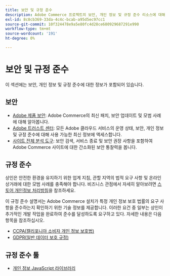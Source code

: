 ```yaml
---
title: 보안 및 규정 준수
description: Adobe Commerce 프로젝트의 보안, 개인 정보 및 규정 준수 리소스에 대해 알아봅니다. 안전한 환경을 유지하고 규정 요구 사항을 충족하는 방법에 대해 알아봅니다.
exl-id: 8c8cb369-33da-4c4c-bcab-a95d5ec97cc1
source-git-commit: 10f324478e9a5e80fc4d28ce680929687291e990
workflow-type: tm+mt
source-wordcount: '191'
ht-degree: 0%

---
```


# 보안 및 규정 준수

이 섹션에는 보안, 개인 정보 및 규정 준수에 대한 정보가 포함되어 있습니다.

## 보안

- [Adobe 제품 보안](https://helpx.adobe.com/kr/security.html): Adobe Commerce의 최신 패치, 보안 업데이트 및 모범 사례에 대해 알아봅니다.
- [Adobe 트러스트 센터](https://www.adobe.com/trust.html): 모든 Adobe 클라우드 서비스의 운영 상태, 보안, 개인 정보 및 규정 준수에 대해 사용 가능한 최신 정보에 액세스합니다.
- [사이트 전체 분석 도구](../tools/site-wide-analysis-tool/dashboard.md): 보안 검색, 서비스 종료 및 보안 권장 사항을 포함하여 Adobe Commerce 사이트에 대한 간소화된 보안 통찰력을 봅니다.

## 규정 준수

상인은 안전한 환경을 유지하기 위한 업계 지침, 관할 지역의 법적 요구 사항 및 온라인 상거래에 대한 모범 사례를 충족해야 합니다. 비즈니스 관점에서 자세히 알아보려면 [스토어 개인정보 처리방침](https://experienceleague.adobe.com/docs/commerce-admin/start/compliance/privacy/privacy-policy.html?lang=ko)을 참조하세요.

이 규정 준수 설명서는 Adobe Commerce 설치가 특정 개인 정보 보호 법률의 요구 사항을 준수하는지 확인하기 위한 기술 정보를 제공합니다. 이러한 요건 중 일부는 상인이 추가적인 개발 작업을 완료하여 준수를 달성하도록 요구하고 있다. 자세한 내용은 다음 항목을 참조하십시오.

- [CCPA(캘리포니아 소비자 개인 정보 보호법)](privacy/ccpa.md)
- [GDPR(일반 데이터 보호 규정)](privacy/gdpr.md)

## 규정 준수 툴

- [개인 정보 JavaScript 라이브러리](privacy/javascript-library.md)
